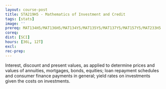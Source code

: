 ```yaml
---
layout: course-post
title: STA219H5 - Mathematics of Investment and Credit
tags: [stats]
image: ''
prereq: MAT134H5/MAT136H5/MAT134Y5/MAT135Y5/MAT137Y5/MAT157Y5/MAT233H5
coreq: 
dist: [SCI]
hours: [36L, 12T]
excl: 
rec-prep: 
---
```


Interest, discount and present values, as applied to determine prices and values of annuities, mortgages, bonds, equities; loan repayment schedules and consumer finance payments in general; yield rates on investments given the costs on investments.
